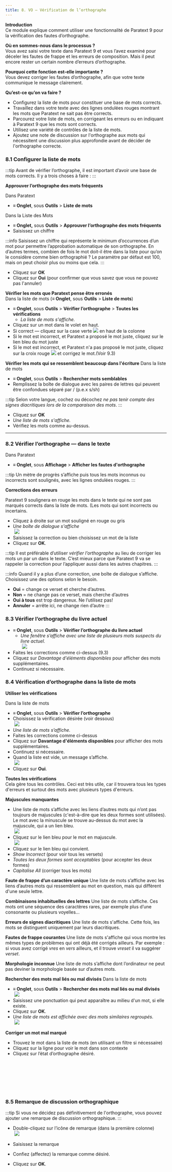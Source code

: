 ```yaml
---
title: 8. VO – Vérification de l’orthographe
---
```

**Introduction**  
Ce module explique comment utiliser une fonctionnalité de Paratext 9 pour la vérification des fautes d’orthographe.

**Où en sommes-nous dans le processus ?**  
Vous avez saisi votre texte dans Paratext 9 et vous l’avez examiné pour déceler les fautes de frappe et les erreurs de composition. Mais il peut encore rester un certain nombre d’erreurs d’orthographe.

**Pourquoi cette fonction est-elle importante ?**  
Vous devez corriger les fautes d’orthographe, afin que votre texte communique le message clairement.

**Qu’est-ce qu’on va faire ?**  
- Configurez la liste de mots pour constituer une base de mots corrects.
- Travaillez dans votre texte avec des lignes ondulées rouges montrant les mots que Paratext ne sait pas être corrects.
- Parcourez votre liste de mots, en corrigeant les erreurs ou en indiquant à Paratext 9 que les mots sont corrects.
- Utilisez une variété de contrôles de la liste de mots.
- Ajoutez une note de discussion sur l'orthographe aux mots qui nécessitent une discussion plus approfondie avant de décider de l'orthographe correcte.

### 8.1 Configurer la liste de mots

:::tip
Avant de vérifier l’orthographe, il est important d’avoir une base de mots corrects. Il y a trois choses à faire :
:::

**Approuver l’orthographe des mots fréquents**

Dans Paratext 

-  **≡ Onglet**, sous **Outils** \> **Liste de mots**

Dans la Liste des Mots

-  **≡ Onglet,** sous **Outils** \> **Approuver l’orthographe des mots fréquents**
-   Saisissez un chiffre

:::info
Saisissez un chiffre qui représente le minimum d’occurrences d’un mot pour permettre l’approbation automatique de son orthographe. En d’autres termes, combien de fois le mot doit-il être dans la liste pour qu’on le considère comme bien orthographié ? Le paramètre par défaut est 100, mais on peut choisir plus ou moins que cela.
:::

-   Cliquez sur **OK**
-   Cliquez sur **Oui** (pour confirmer que vous savez que vous ne pouvez pas l'annuler)

**Vérifier les mots que Paratext pense être erronés**  
Dans la liste de mots (**≡ Onglet**, sous **Outils** \> **Liste de mots**)

-  **≡ Onglet**, sous **Outils** \> **Vérifier l’orthographe** \> **Toutes les vérifications**  
   -    *La liste de mots s'affiche.*
-   Cliquez sur un mot dans le volet en haut.
-   Si correct — cliquez sur la case verte ![](../media/5221ebaf4f863ac8ad135c3f8b25ee0b.png) en haut de la colonne
-   Si le mot est incorrect, et Paratext a proposé le mot juste, cliquez sur le lien bleu du mot juste
-   Si le mot est incorrect, et Paratext n'a pas proposé le mot juste, cliquez sur la croix rouge ![](../media/2eb6539ce482d3993b2ec4849728500b.png) et corrigez le mot.(Voir 9.3)

**Vérifier les mots qui se ressemblent beaucoup dans l'écriture**
Dans la liste de mots

-  **≡ Onglet**, sous **Outils** \> **Rechercher mots semblables**
-   Remplissez la boîte de dialogue avec les paires de lettres qui peuvent être confondues séparé par / (p.e.x s/sh)

:::tip
Selon votre langue, cochez ou décochez *ne pas tenir compte des signes diacritiques lors de la comparaison des mots*.
:::

-   Cliquez sur **OK**  
   -    *Une liste de mots s'affiche.*
-   Vérifiez les mots comme au-dessus.
 
-----


### 8.2 Vérifier l’orthographe — dans le texte

Dans Paratext

-  **≡ Onglet**, sous **Affichage** \> **Afficher les fautes d'orthographe**

:::tip
Un mètre de progrès s’affiche puis tous les mots inconnus ou incorrects sont soulignés, avec les lignes ondulées rouges.
:::

**Corrections des erreurs**

Paratext 9 soulignera en rouge les mots dans le texte qui ne sont pas marqués corrects dans la liste de mots. (Les mots qui sont incorrects ou incertains.

-   Cliquez à droite sur un mot souligné en rouge ou gris  
   -    *Une boîte de dialogue s'affiche*  
    ![](../media/bfb7e560beaacba9f763376ddbb92005.png)  
-   Saisissez la correction ou bien choisissez un mot de la liste
-   Cliquez sur **OK**.

:::tip
Il est préférable d’utiliser *vérifier l’orthographe* au lieu de corriger les mots un par un dans le texte. C’est mieux parce que Paratext 9 va se rappeler la correction pour l’appliquer aussi dans les autres chapitres.
:::

:::info
Quand il y a plus d’une correction, une boîte de dialogue s’affiche. Choisissez une des options selon le besoin.
-  **Oui** = change ce verset et cherche d’autres.
-  **Non** = ne change pas ce verset, mais cherche d’autres
-  **Oui à tous** est trop dangereux. Ne l’utilisez pas!
-  **Annuler** = arrête ici, ne change rien d’autre
:::

### 8.3 Vérifier l’orthographe du livre actuel

-  **≡ Onglet**, sous **Outils** \> **Vérifier l’orthographe du livre actuel**  
   -    *Une fenêtre s’affiche avec une liste de plusieurs mots suspects du livre actuel.*  
    ![](../media/80f635d16bd29b5556378a87878fdd2b.png)
-   Faites les corrections comme ci-dessus (9.3)
-   Cliquez sur *Davantage d'éléments disponibles* pour afficher des mots supplémentaires.
-   Continuez si nécessaire.

### 8.4 Vérification d’orthographe dans la liste de mots

**Utiliser les vérifications**

Dans la liste de mots

-  **≡ Onglet**, sous **Outils** \> **Vérifier l’orthographe**
-   Choisissez la vérification désirée (voir dessous)  
    ![](../media/b48ce08214a568cd544425fd15a44f79.png)  
   -    *Une liste de mots s’affiche.*
-   Faites les corrections comme ci-dessus
-   Cliquez sur **Davantage d'éléments disponibles**  pour afficher des mots supplémentaires.
-   Continuez si nécessaire.
-   Quand la liste est vide, un message s’affiche.  
    ![](../media/ead43f398907e0d39f6390687977f99a.png)
-   Cliquez sur **Oui**.

**Toutes les vérifications**  
Cela gère tous les contrôles. Ceci est très utile, car il trouvera tous les types d'erreurs et surtout des mots avec plusieurs types d'erreurs.

**Majuscules manquantes**
-   Une liste de mots s’affiche avec les liens d’autres mots qui n’ont pas toujours de majuscules (c'est-à-dire que les deux formes sont utilisées). Le mot avec la minuscule se trouve au-dessus du mot avec la majuscule, qui a un lien bleu.  
    ![](../media/ce3882dc630ef86c4509c0138e58307d.png)
-   Cliquez sur le lien bleu pour le mot en majuscule.  
    ![](../media/413f7ebeabae21e90a0e6998aecae159.png)
-   Cliquez sur le lien bleu qui convient.
-  *Show Incorrect* (pour voir tous les versets)
-  *Toutes les deux formes sont acceptables* (pour accepter les deux formes)
-  *Capitalise All* (corriger tous les mots)

**Faute de frappe d’un caractère unique**
Une liste de mots s’affiche avec les liens d’autres mots qui ressemblent au mot en question, mais qui diffèrent d'une seule lettre.

**Combinaisons inhabituelles des lettres**
Une liste de mots s’affiche. Ces mots ont une séquence des caractères rares, par exemple plus d’une consonante ou plusieurs voyelles…

**Erreurs de signes diacritiques**
Une liste de mots s'affiche. Cette fois, les mots se distinguent uniquement par leurs diacritiques.

**Fautes de frappe courantes**
Une liste de mots s'affiche qui vous montre les mêmes types de problèmes qui ont déjà été corrigés ailleurs. Par exemple : si vous avez corrigé *vres* en *vers* ailleurs, et il trouve *vreset* il va suggérer *verset*.

**Morphologie inconnue**
Une liste de mots s’affiche dont l’ordinateur ne peut pas deviner la morphologie basée sur d’autres mots.

**Rechercher des mots mal liés ou mal divisés**
Dans la liste de mots

-  **≡ Onglet**, sous **Outils** \> **Rechercher des mots mal liés ou mal divisés**  
    ![](../media/4936a6e540a5d7fb4652ff8915815eb0.png)
-   Saisissez une ponctuation qui peut apparaître au milieu d'un mot, si elle existe.
-   Cliquez sur **OK**.  
   -    *Une liste de mots est affichée avec des mots similaires regroupés.*  
    ![](../media/5738fee2b0a90165a44cb2fabc5c05ed.png)

**Corriger un mot mal marqué**
-   Trouvez le mot dans la liste de mots (en utilisant un filtre si nécessaire)
-   Cliquez sur la ligne pour voir le mot dans son contexte
-   Cliquez sur l’état d’orthographe désiré.

 
----

 
----


### 8.5 Remarque de discussion orthographique

:::tip
Si vous ne décidez pas définitivement de l'orthographe, vous pouvez ajouter une remarque de discussion orthographique.
:::

-   Double-cliquez sur l’icône de remarque (dans la première colonne)  
    ![](../media/91d092a50eadcd7f378a073811cd1ede.png)



-   Saisissez la remarque
-   Confiez (affectez) la remarque comme désiré.
-   Cliquez sur **OK**.
